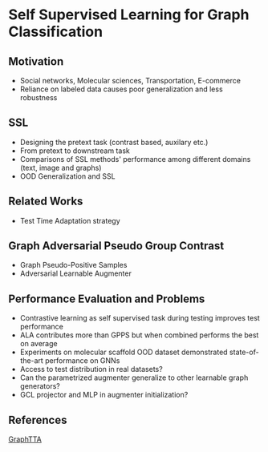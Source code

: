 # Self Supervised Learning for Graph Classification

## Motivation

* Social networks, Molecular sciences, Transportation, E-commerce
* Reliance on labeled data causes poor generalization and less robustness

## SSL

* Designing the pretext task (contrast based, auxilary etc.)
* From pretext to downstream task
* Comparisons of SSL methods' performance among different domains (text, image and graphs)
* OOD Generalization and SSL

## Related Works

* Test Time Adaptation strategy

## Graph Adversarial Pseudo Group Contrast

* Graph Pseudo-Positive Samples
* Adversarial Learnable Augmenter

## Performance Evaluation and Problems

* Contrastive learning as self supervised task during testing improves test performance
* ALA contributes more than GPPS but when combined performs the best on average
* Experiments on molecular scaffold OOD dataset demonstrated state-of-the-art performance on GNNs
* Access to test distribution in real datasets?
* Can the parametrized augmenter generalize to other learnable graph generators?
* GCL projector and MLP in augmenter initialization?

## References
[GraphTTA](https://arxiv.org/abs/2208.09126 "Test Time Adaptation on Graph Neural Networks")
